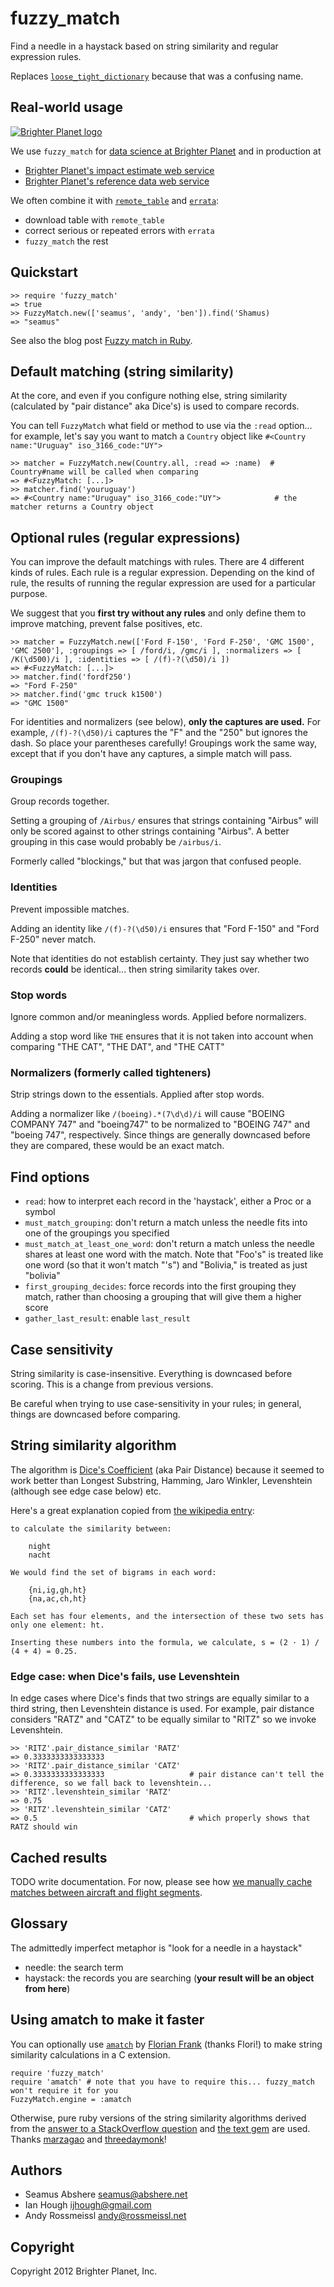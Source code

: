 # fuzzy_match

Find a needle in a haystack based on string similarity and regular expression rules.

Replaces [`loose_tight_dictionary`](https://github.com/seamusabshere/loose_tight_dictionary) because that was a confusing name.

## Real-world usage

<p><a href="http://brighterplanet.com"><img src="https://s3.amazonaws.com/static.brighterplanet.com/assets/logos/flush-left/inline/green/rasterized/brighter_planet-160-transparent.png" alt="Brighter Planet logo"/></a></p>

We use `fuzzy_match` for [data science at Brighter Planet](http://brighterplanet.com/research) and in production at

* [Brighter Planet's impact estimate web service](http://impact.brighterplanet.com)
* [Brighter Planet's reference data web service](http://data.brighterplanet.com)

We often combine it with [`remote_table`](https://github.com/seamusabshere/remote_table) and [`errata`](https://github.com/seamusabshere/errata):

- download table with `remote_table`
- correct serious or repeated errors with `errata`
- `fuzzy_match` the rest

## Quickstart

    >> require 'fuzzy_match'
    => true
    >> FuzzyMatch.new(['seamus', 'andy', 'ben']).find('Shamus)
    => "seamus"

See also the blog post [Fuzzy match in Ruby](http://numbers.brighterplanet.com/2012/01/18/fuzzy-match-in-ruby/).

## Default matching (string similarity)

At the core, and even if you configure nothing else, string similarity (calculated by "pair distance" aka Dice's) is used to compare records.

You can tell `FuzzyMatch` what field or method to use via the `:read` option... for example, let's say you want to match a `Country` object like `#<Country name:"Uruguay" iso_3166_code:"UY">`

    >> matcher = FuzzyMatch.new(Country.all, :read => :name)  # Country#name will be called when comparing
    => #<FuzzyMatch: [...]>
    >> matcher.find('youruguay')
    => #<Country name:"Uruguay" iso_3166_code:"UY">            # the matcher returns a Country object

## Optional rules (regular expressions)

You can improve the default matchings with rules. There are 4 different kinds of rules. Each rule is a regular expression. Depending on the kind of rule, the results of running the regular expression are used for a particular purpose.

We suggest that you **first try without any rules** and only define them to improve matching, prevent false positives, etc.

    >> matcher = FuzzyMatch.new(['Ford F-150', 'Ford F-250', 'GMC 1500', 'GMC 2500'], :groupings => [ /ford/i, /gmc/i ], :normalizers => [ /K(\d500)/i ], :identities => [ /(f)-?(\d50)/i ])
    => #<FuzzyMatch: [...]> 
    >> matcher.find('fordf250')
    => "Ford F-250" 
    >> matcher.find('gmc truck k1500')
    => "GMC 1500" 

For identities and normalizers (see below), **only the captures are used.** For example, `/(f)-?(\d50)/i` captures the "F" and the "250" but ignores the dash. So place your parentheses carefully! Groupings work the same way, except that if you don't have any captures, a simple match will pass.

### Groupings

Group records together.

Setting a grouping of `/Airbus/` ensures that strings containing "Airbus" will only be scored against to other strings containing "Airbus". A better grouping in this case would probably be `/airbus/i`.

Formerly called "blockings," but that was jargon that confused people.

### Identities

Prevent impossible matches.

Adding an identity like `/(f)-?(\d50)/i` ensures that "Ford F-150" and "Ford F-250" never match.

Note that identities do not establish certainty. They just say whether two records **could** be identical... then string similarity takes over.

### Stop words

Ignore common and/or meaningless words. Applied before normalizers.

Adding a stop word like `THE` ensures that it is not taken into account when comparing "THE CAT", "THE DAT", and "THE CATT"

### Normalizers (formerly called tighteners)

Strip strings down to the essentials. Applied after stop words.

Adding a normalizer like `/(boeing).*(7\d\d)/i` will cause "BOEING COMPANY 747" and "boeing747" to be normalized to "BOEING 747" and "boeing 747", respectively. Since things are generally downcased before they are compared, these would be an exact match.

## Find options

* `read`: how to interpret each record in the 'haystack', either a Proc or a symbol
* `must_match_grouping`: don't return a match unless the needle fits into one of the groupings you specified
* `must_match_at_least_one_word`: don't return a match unless the needle shares at least one word with the match. Note that "Foo's" is treated like one word (so that it won't match "'s") and "Bolivia," is treated as just "bolivia"
* `first_grouping_decides`: force records into the first grouping they match, rather than choosing a grouping that will give them a higher score
* `gather_last_result`: enable `last_result`

## Case sensitivity

String similarity is case-insensitive. Everything is downcased before scoring. This is a change from previous versions.

Be careful when trying to use case-sensitivity in your rules; in general, things are downcased before comparing.

## String similarity algorithm

The algorithm is [Dice's Coefficient](http://en.wikipedia.org/wiki/Dice's_coefficient) (aka Pair Distance) because it seemed to work better than Longest Substring, Hamming, Jaro Winkler, Levenshtein (although see edge case below) etc.

Here's a great explanation copied from [the wikipedia entry](http://en.wikipedia.org/wiki/Dice%27s_coefficient):

    to calculate the similarity between:

        night
        nacht

    We would find the set of bigrams in each word:

        {ni,ig,gh,ht}
        {na,ac,ch,ht}

    Each set has four elements, and the intersection of these two sets has only one element: ht.

    Inserting these numbers into the formula, we calculate, s = (2 · 1) / (4 + 4) = 0.25.

### Edge case: when Dice's fails, use Levenshtein

In edge cases where Dice's finds that two strings are equally similar to a third string, then Levenshtein distance is used. For example, pair distance considers "RATZ" and "CATZ" to be equally similar to "RITZ" so we invoke Levenshtein.

    >> 'RITZ'.pair_distance_similar 'RATZ'
    => 0.3333333333333333 
    >> 'RITZ'.pair_distance_similar 'CATZ'
    => 0.3333333333333333                   # pair distance can't tell the difference, so we fall back to levenshtein...
    >> 'RITZ'.levenshtein_similar 'RATZ'
    => 0.75 
    >> 'RITZ'.levenshtein_similar 'CATZ'
    => 0.5                                  # which properly shows that RATZ should win

## Cached results

TODO write documentation. For now, please see how [we manually cache matches between aircraft and flight segments](https://github.com/brighterplanet/earth/blob/master/lib/earth/air/aircraft.rb).

## Glossary

The admittedly imperfect metaphor is "look for a needle in a haystack"

* needle: the search term
* haystack: the records you are searching (<b>your result will be an object from here</b>)

## Using amatch to make it faster

You can optionally use [`amatch`](http://flori.github.com/amatch/) by [Florian Frank](https://github.com/flori) (thanks Flori!) to make string similarity calculations in a C extension.

    require 'fuzzy_match'
    require 'amatch' # note that you have to require this... fuzzy_match won't require it for you
    FuzzyMatch.engine = :amatch

Otherwise, pure ruby versions of the string similarity algorithms derived from the [answer to a StackOverflow question](http://stackoverflow.com/questions/653157/a-better-similarity-ranking-algorithm-for-variable-length-strings) and [the text gem](https://github.com/threedaymonk/text/blob/master/lib/text/levenshtein.rb) are used. Thanks [marzagao](http://stackoverflow.com/users/10997/marzagao) and [threedaymonk](https://github.com/threedaymonk)!

## Authors

* Seamus Abshere <seamus@abshere.net>
* Ian Hough <ijhough@gmail.com>
* Andy Rossmeissl <andy@rossmeissl.net>

## Copyright

Copyright 2012 Brighter Planet, Inc.
